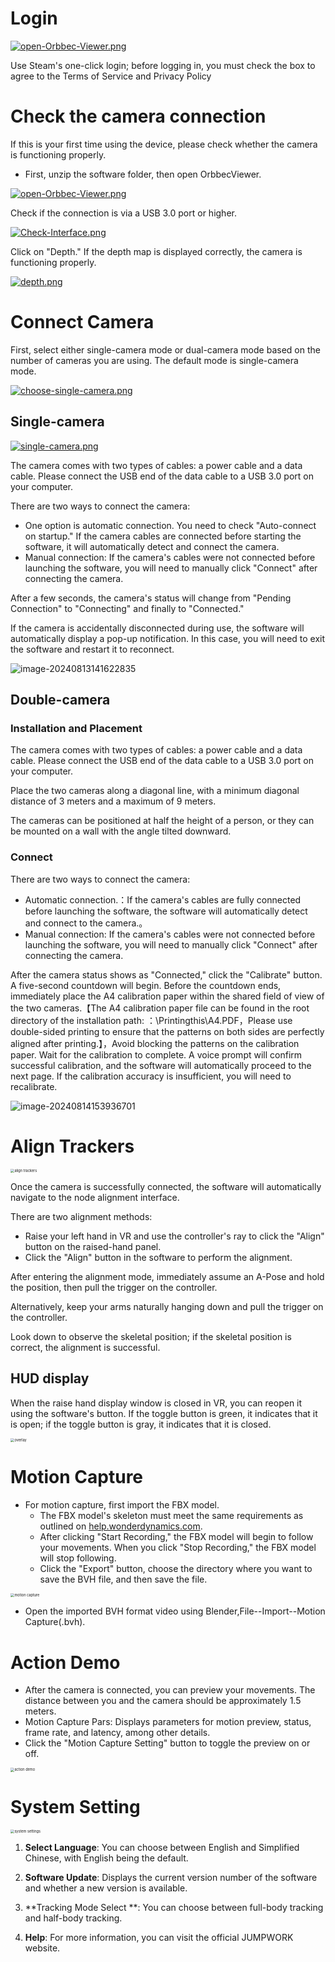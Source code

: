 # Login

[![open-Orbbec-Viewer.png](https://i.postimg.cc/C5HVCB46/open-Orbbec-Viewer.png)](https://postimg.cc/0KQ3PNFp)

Use Steam's one-click login; before logging in, you must check the box to agree to the Terms of Service and Privacy Policy

# Check the camera connection

If this is your first time using the device, please check whether the camera is functioning properly.

- First, unzip the software folder, then open OrbbecViewer.

[![open-Orbbec-Viewer.png](https://i.postimg.cc/C5HVCB46/open-Orbbec-Viewer.png)](https://postimg.cc/0KQ3PNFp)

Check if the connection is via a USB 3.0 port or higher.

[![Check-Interface.png](https://i.postimg.cc/TYfxd0d8/Check-Interface.png)](https://postimg.cc/kD1zwxRw)

Click on "Depth." If the depth map is displayed correctly, the camera is functioning properly.

[![depth.png](https://i.postimg.cc/YCSwgSLb/depth.png)](https://postimg.cc/Mvg4JqDQ)

# Connect Camera

First, select either single-camera mode or dual-camera mode based on the number of cameras you are using. The default mode is single-camera mode.

[![choose-single-camera.png](https://i.postimg.cc/Bb3rvZG5/choose-single-camera.png)](https://postimg.cc/r0hnnksz)

## Single-camera

[![single-camera.png](https://i.postimg.cc/QCqRKLX2/single-camera.png)](https://postimg.cc/H8VSFh8z)

The camera comes with two types of cables: a power cable and a data cable. Please connect the USB end of the data cable to a USB 3.0 port on your computer.

There are two ways to connect the camera:

- One option is automatic connection. You need to check "Auto-connect on startup." If the camera cables are connected before starting the software, it will automatically detect and connect the camera.
- Manual connection: If the camera's cables were not connected before launching the software, you will need to manually click "Connect" after connecting the camera.

After a few seconds, the camera's status will change from "Pending Connection" to "Connecting" and finally to "Connected."

If the camera is accidentally disconnected during use, the software will automatically display a pop-up notification. In this case, you will need to exit the software and restart it to reconnect.

![image-20240813141622835](C:\Users\29131\AppData\Roaming\Typora\typora-user-images\image-20240813141622835.png)

## Double-camera

### **Installation and Placement**

The camera comes with two types of cables: a power cable and a data cable. Please connect the USB end of the data cable to a USB 3.0 port on your computer.

Place the two cameras along a diagonal line, with a minimum diagonal distance of 3 meters and a maximum of 9 meters.

The cameras can be positioned at half the height of a person, or they can be mounted on a wall with the angle tilted downward.

### Connect

There are two ways to connect the camera:

- Automatic connection.：If the camera's cables are fully connected before launching the software, the software will automatically detect and connect to the camera.。
- Manual connection: If the camera's cables were not connected before launching the software, you will need to manually click "Connect" after connecting the camera.

After the camera status shows as "Connected," click the "Calibrate" button. A five-second countdown will begin. Before the countdown ends, immediately place the A4 calibration paper within the shared field of view of the two cameras.【The A4 calibration paper file can be found in the root directory of the installation path: ：\Printingthis\A4.PDF，Please use double-sided printing to ensure that the patterns on both sides are perfectly aligned after printing.】，Avoid blocking the patterns on the calibration paper. Wait for the calibration to complete. A voice prompt will confirm successful calibration, and the software will automatically proceed to the next page. If the calibration accuracy is insufficient, you will need to recalibrate.

![image-20240814153936701](C:\Users\29131\AppData\Roaming\Typora\typora-user-images\image-20240814153936701.png)



# Align Trackers

<img src="D:\working\软件\EN\align trackers.png" alt="align trackers" style="zoom:40%;" />

Once the camera is successfully connected, the software will automatically navigate to the node alignment interface.

There are two alignment methods:

- Raise your left hand in VR and use the controller's ray to click the "Align" button on the raised-hand panel.
- Click the "Align" button in the software to perform the alignment.

After entering the alignment mode, immediately assume an A-Pose and hold the position, then pull the trigger on the controller.

Alternatively, keep your arms naturally hanging down and pull the trigger on the controller.

Look down to observe the skeletal position; if the skeletal position is correct, the alignment is successful.

## HUD display

When the raise hand display window is closed in VR, you can reopen it using the software's button. If the toggle button is green, it indicates that it is open; if the toggle button is gray, it indicates that it is closed.

<img src="D:\working\软件\EN\overlay.png" alt="overlay" style="zoom:40%;" />

# Motion Capture

- For motion capture, first import the FBX model.
  - The FBX model's skeleton must meet the same requirements as outlined on [help.wonderdynamics.com](https://help.wonderdynamics.com/character-creation/ai-mocap-system/markerless-motion-capture/bone-mapping-distribution-and-tpose).
  - After clicking "Start Recording," the FBX model will begin to follow your movements. When you click "Stop Recording," the FBX model will stop following.
  - Click the "Export" button, choose the directory where you want to save the BVH file, and then save the file.

<img src="D:\working\软件\EN\motion capture.png" alt="motion capture" style="zoom:40%;" />

- Open the imported BVH format video using Blender,File--Import--Motion Capture(.bvh).

# Action Demo

- After the camera is connected, you can preview your movements. The distance between you and the camera should be approximately 1.5 meters.
- Motion Capture Pars: Displays parameters for motion preview, status, frame rate, and latency, among other details.
- Click the "Motion Capture Setting" button to toggle the preview on or off.

<img src="D:\working\软件\EN\action demo.png" alt="action demo" style="zoom:40%;" />

# System Setting

<img src="D:\working\软件\EN\system settings.png" alt="system settings" style="zoom:40%;" />

1. **Select Language**:  You can choose between English and Simplified Chinese, with English being the default.

2. **Software Update**: Displays the current version number of the software and whether a new version is available.

3. **Tracking Mode Select **: You can choose between full-body tracking and half-body tracking.

4. **Help**: For more information, you can visit the official JUMPWORK website.







